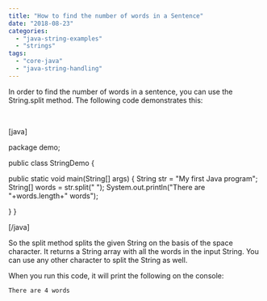 ```yaml
---
title: "How to find the number of words in a Sentence"
date: "2018-08-23"
categories: 
  - "java-string-examples"
  - "strings"
tags: 
  - "core-java"
  - "java-string-handling"
---
```


In order to find the number of words in a sentence, you can use the String.split method. The following code demonstrates this:

 

\[java\]

package demo;

public class StringDemo {

public static void main(String\[\] args) { String str = "My first Java program"; String\[\] words = str.split(" "); System.out.println("There are "+words.length+" words");

} }

\[/java\]

So the split method splits the given String on the basis of the space character. It returns a String array with all the words in the input String. You can use any other character to split the String as well.

When you run this code, it will print the following on the console:

```
There are 4 words
```
